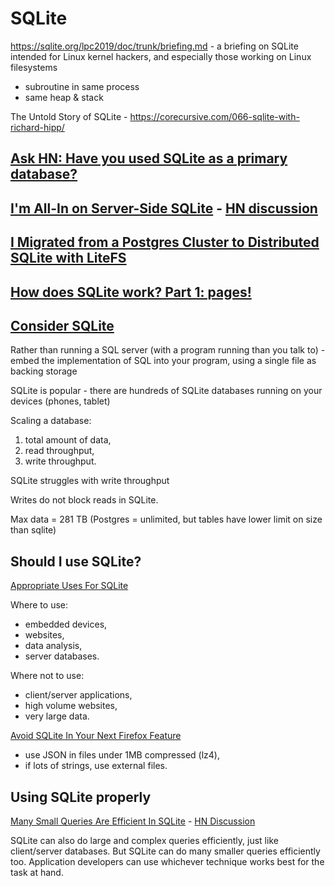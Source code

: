 # SQLite

https://sqlite.org/lpc2019/doc/trunk/briefing.md - a briefing on SQLite intended for Linux kernel hackers, and especially those working on Linux filesystems
- subroutine in same process
- same heap & stack

The Untold Story of SQLite - https://corecursive.com/066-sqlite-with-richard-hipp/

## [Ask HN: Have you used SQLite as a primary database?](https://news.ycombinator.com/item?id=31152490)

## [I'm All-In on Server-Side SQLite](https://fly.io/blog/all-in-on-sqlite-litestream/) - [HN discussion](https://news.ycombinator.com/item?id=31318708)

## [I Migrated from a Postgres Cluster to Distributed SQLite with LiteFS](https://kentcdodds.com/blog/i-migrated-from-a-postgres-cluster-to-distributed-sqlite-with-litefs)
## [How does SQLite work? Part 1: pages!](https://jvns.ca/blog/2014/09/27/how-does-sqlite-work-part-1-pages/)

## [Consider SQLite](https://blog.wesleyac.com/posts/consider-sqlite)

Rather than running a SQL server (with a program running than you talk to) - embed the implementation of SQL into your program, using a single file as backing storage

SQLite is popular - there are hundreds of SQLite databases running on your devices (phones, tablet)

Scaling a database:

1. total amount of data,
2. read throughput,
3. write throughput.

SQLite struggles with write throughput

Writes do not block reads in SQLite.

Max data = 281 TB (Postgres = unlimited, but tables have lower limit on size than sqlite)


## Should I use SQLite?

[Appropriate Uses For SQLite](https://www.sqlite.org/whentouse.html)

Where to use:
- embedded devices,
- websites,
- data analysis,
- server databases.

Where not to use:
- client/server applications,
- high volume websites,
- very large data.


[Avoid SQLite In Your Next Firefox Feature](https://wiki.mozilla.org/Performance/Avoid_SQLite_In_Your_Next_Firefox_Feature)

- use JSON in files under 1MB compressed (lz4),
- if lots of strings, use external files.


## Using SQLite properly



[Many Small Queries Are Efficient In SQLite](https://sqlite.org/np1queryprob.html) - [HN Discussion](https://news.ycombinator.com/item?id=26151302)

 SQLite can also do large and complex queries efficiently, just like client/server databases. But SQLite can do many smaller queries efficiently too. Application developers can use whichever technique works best for the task at hand. 
